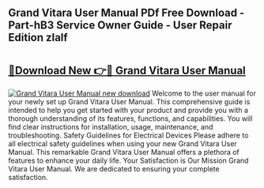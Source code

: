 ## Grand Vitara User Manual PDf Free Download - Part-hB3 Service Owner Guide - User Repair Edition zIalf

# <h2><a href="http://bc67044.oget.top/?id=Grand+Vitara+User+Manual">🔗Download New 👉🔴 Grand Vitara User Manual</a></h2>

[![Grand Vitara User Manual new download](https://i.imgur.com/5g1atiW.png)](http://bc67044.oget.top/?id=Grand+Vitara+User+Manual)
Welcome to the user manual for your newly set up Grand Vitara User Manual. This comprehensive guide is intended to help you get started with your product and provide you with a thorough understanding of its features, functions, and capabilities. You will find clear instructions for installation, usage, maintenance, and troubleshooting. Safety Guidelines for Electrical Devices Please adhere to all electrical safety guidelines when using your new Grand Vitara User Manual. This remarkable Grand Vitara User Manual offers a plethora of features to enhance your daily life. Your Satisfaction is Our Mission Grand Vitara User Manual. We are dedicated to ensuring your complete satisfaction.
